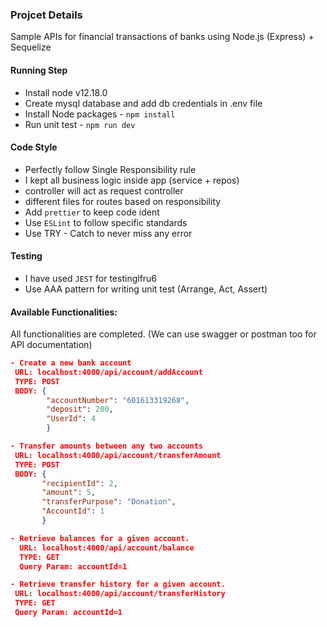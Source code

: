 ### Projcet Details

Sample APIs for financial transactions of banks using Node.js (Express) + Sequelize

#### Running Step
- Install node v12.18.0
- Create mysql database and add db credentials in .env file
- Install Node packages - `npm install`
- Run unit test - `npm run dev`


#### Code Style
- Perfectly follow Single Responsibility rule
- I kept all business logic inside app (service + repos)
- controller will act as request controller
- different files for routes based on responsibility
- Add `prettier` to keep code ident
- Use `ESLint` to follow specific standards
- Use TRY - Catch to never miss any error

#### Testing
- I have used `JEST` for testinglfru6 
- Use AAA pattern for writing unit test (Arrange, Act, Assert)

#### Available Functionalities:
All functionalities are completed. (We can use swagger or postman too for API documentation)
```json
- Create a new bank account
 URL: localhost:4000/api/account/addAccount
 TYPE: POST
 BODY: {
        "accountNumber": "601613319268",
        "deposit": 200,
        "UserId": 4
        }

- Transfer amounts between any two accounts
 URL: localhost:4000/api/account/transferAmount
 TYPE: POST
 BODY: {
       "recipientId": 2,
       "amount": 5,
       "transferPurpose": "Donation",
       "AccountId": 1
       }

- Retrieve balances for a given account.
  URL: localhost:4000/api/account/balance
  TYPE: GET
  Query Param: accountId=1

- Retrieve transfer history for a given account.
 URL: localhost:4000/api/account/transferHistory
 TYPE: GET
 Query Param: accountId=1
```
